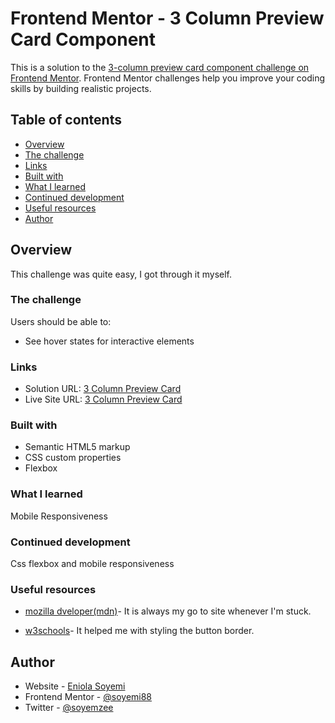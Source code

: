 # Frontend Mentor - 3 Column Preview Card Component

This is a solution to the [3-column preview card component challenge on Frontend Mentor](https://www.frontendmentor.io/challenges/3column-preview-card-component-pH92eAR2-). Frontend Mentor challenges help you improve your coding skills by building realistic projects. 

## Table of contents

- [Overview](#overview)
- [The challenge](#the-challenge)
- [Links](#links)
- [Built with](#built-with)
- [What I learned](#what-i-learned)
- [Continued development](#continued-development)
- [Useful resources](#useful-resources)
- [Author](#author)



## Overview
This challenge was quite easy, I got through it myself. 

### The challenge

Users should be able to:

- See hover states for interactive elements

### Links

- Solution URL: [3 Column Preview Card](https://github.com/Soyemi88/3-column-preview-card.git)
- Live Site URL: [3 Column Preview Card](https://soyemi88.github.io/3-column-preview-card/)


### Built with

- Semantic HTML5 markup
- CSS custom properties
- Flexbox

### What I learned

Mobile Responsiveness

### Continued development

Css flexbox and mobile responsiveness 


### Useful resources

- [mozilla dveloper(mdn)](https://www.developer.mozilla.org)- It is always my go to site whenever I'm stuck.

- [w3schools](https://www.w3schools.com)- It helped me with styling the button border.

## Author

- Website - [Eniola Soyemi](https://soyemi88.github.io/Enioa-site/)
- Frontend Mentor - [@soyemi88](https://www.frontendmentor.io/profile/soyemi88)
- Twitter - [@soyemzee](https://www.twitter.com/soyemzee)



